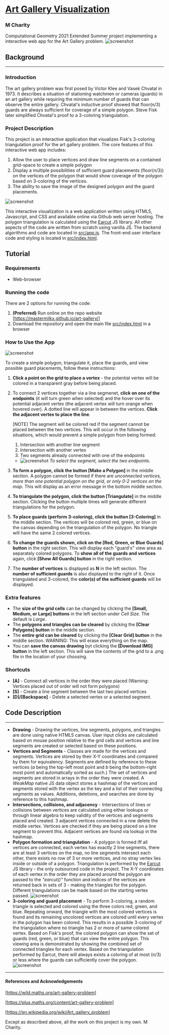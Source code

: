 # [Art Gallery Visualization](https://mastermilkx.github.io/art-gallery/)
### M Charity
Computational Geometry 2021 Extended Summer project implementing a interactive web app for the Art Gallery problem. 
![screenshot](screenshots/webapp1.png)

## Background
---
### Introduction
The art gallery problem was first posed by Victor Klee and Vasek Chvatal in 1973. It describes a situation of stationing watchmen or cameras (guards) in an art gallery while requiring the minimum number of guards that can observe the entire gallery. Chvatal's inductive proof showed that floor(n/3) guards are always sufficient for coverage of a simple polygon. Steve Fisk later simplified Chvatal's proof to a 3-coloring triangulation.

### Project Description
This project is an interactive application that visualizes Fisk's 3-coloring triangulation proof for the art gallery problem. The core features of this interactive web app includes:
1. Allow the user to place vertices and draw line segments on a contained grid-space to create a simple polygon
2. Display a multiple possibilities of sufficient guard placements (floor(n/3)) on the vertices of the polygon that would show coverage of the polygon based on 3-coloring of the vertices.
3. The ability to save the image of the designed polygon and the guard placements. 

![screenshot](screenshots/webapp2.png)

This interactive visualization is a web application written using HTML5, Javascript, and CSS and available online via Github web server hosting. The polygon triangulation is calculated using the [Earcut](https://github.com/mapbox/earcut) JS library. All other aspects of the code are written from scratch using vanilla JS. The backend algorithms and code are located in [src/app.js](src/app.js). The front-end user interface code and styling is located in [src/index.html](src/index.html). 

## Tutorial
### Requirements 
* Web-browser

### Running the code
There are 2 options for running the code:
1. **(Preferred)** Run online on the repo website [https://mastermilkx.github.io/art-gallery/]
2. Download the repository and open the main file [src/index.html](src/index.html) in a browser

### How to Use the App
![screenshot](screenshots/tutorial.gif)

To create a simple polygon, triangulate it, place the guards, and view possible guard placements, follow these instructions:
1. **Click a point on the grid to place a vertex** - the potential vertex will be colored in a transparent gray before being placed.
2. To connect 2 vertices together via a line segmenet, **click on one of the endpoints** (it will turn green when selected) and the hover over its potential adjacent vertex (the adjacent vertex will turn orange when hovered over). A dotted line will appear in between the vertices. **Click the adjacent vertex to place the line**. 

    [NOTE] The segment will be colored red if the segment cannot be placed between the two vertices. This will occur in the following situations, which would prevent a simple polygon from being formed:
    1. Intersection with another line segment
    2. Intersection with another vertex
    3. Two segments already connected with one of the endpoints
    * ![screenshot](screenshots/intersect1.png)
    *To select the segment, select the two endpoints.*
    
3. **To form a polygon, click the button [Make a Polygon]** in the middle section. A polygon cannot be formed if there are *unconnected vertices, more than one potential polygon on the grid, or only 0-2 vertices on the map*. This will display as an error message in the bottom middle section. 
4. **To triangulate the polygon, click the button [Triangulate]** in the middle section. Clicking the button multiple times will generate different triangulations for the polygon. 
5. **To place guards (perform 3-coloring), click the button [3-Coloring]** in the middle section. The vertices will be colored red, green, or blue on the canvas depending on the triangulation of the polygon. No triangle will have the same 2 colored vertices. 
6. **To change the guards shown, click on the [Red, Green, or Blue Guards] button** in the right section. This will display each "guard's" view area as separately colored polygons. To **show all of the guards and vertices** again, click **[Show All Guards] button** in the right section. 
7. The **number of vertices** is displayed as **N** in the left section. The **number of sufficient guards** is also displayed to the right of it. Once triangulated and 3-colored, the **color(s) of the sufficient guards** will be displayed. 
### Extra features
* The **size of the grid cells** can be changed by clicking the **[Small, Medium, or Large] buttons** in the left section under *Cell Size*. The default is *Large*. 
* The **polygons and triangles can be cleared** by clicking the **[Clear Polygons] button** in the middle section.
* The **entire grid can be cleared** by clicking the **[Clear Grid] button** in the middle section. WARNING: This will erase everything on the map.
* You can **save the canvas drawing** byt clicking the **[Download IMG] button** in the left section. This will save the contents of the grid to a .png file in the location of your choosing.

### Shortcuts
* **[A]** - Connect all vertices in the order they were placed (Warning: Vertices placed out of order will not form polygons)
* **[S]** - Create a line segment between the last two placed vertices
* **[D]/[Backspace]** - Delete a selected vertex or a selected segment. 

## Code Description
---
* **Drawing** - Drawing the vertices, line segments, polygons, and triangles are done using native HTML5 canvas. User input clicks are calculated based on mouse position relative to the grid cells and vertices and line segments are created or selected based on these positions. 
* **Vertices and Segments** - Classes are made for the vertices and segments. Vertices are stored by their X-Y coordinates and compared by them for equivalency. Segments are defined by reference to these vertices (*a* being the top-left most point and *b* being the bottom-right most point and automatically sorted as such.)  The set of vertices and segments are stored in arrays in the order they were created. A *WeakMap* native JS data object stores a hashmap of the vertices and segments stored with the vertex as the key and a list of their connecting segments as values. Additions, deletions, and searches are done by reference to this hashmap.
* **Intersections, collisions, and adjacency** - Intersections of lines or collisions between vertices are calculated using either lookups or through linear algebra to keep validity of the vertices and segments placed and created. 3 adjacent vertices connected in a row delete the middle vertex. Vertices are checked if they are being placed on a line segment to prevent this. Adjacent vertices are found via lookup in the hashmap. 
* **Polygon formation and triangulation** - A polygon is formed iff all vertices are connected, each vertex has exactly 2 line segments, there are at least 3 vertices on the map, no line segments intersect each other, there exists no row of 3 or more vertices, and no stray vertex lies inside or outside of a polygon. Triangulation is performed by the [Earcut](https://github.com/mapbox/earcut) JS library - the only outsourced code in the project. The X-Y coordinates of each vertex in the order they are placed around the polygon are passed to the *"earcut()"* function and indices of the vertices are returned back in sets of 3 - making the triangles for the polygon. Different triangulations can be made based on the starting vertex passed. 
   ![screenshot](screenshots/output_tricolor.png)
* **3-coloring and guard placement** - To perform 3-coloring, a random triangle is selected and colored using the three colors red, green, and blue. Repeating onward, the triangle with the most colored vertices is found and its remaining uncolored vertices are colored until every vertex in the polygon has been colored. This results in a possible 3-coloring of the triangulation where no triangle has 2 or more of same colored vertex. Based on Fisk's proof, the colored polygon can show the set of guards (red, green, or blue) that can view the entire polygon. This viewing area is demonstrated by showing the combined set of connected triangles for each vertex. Based on the triangulation performed by Earcut, there will always exists a coloring of at most (n/3) or less where the guards can sufficiently cover the polygon. 
   ![screenshot](screenshots/tri_example.png)
---
#### References and Acknowledgements
[https://wild.maths.org/art-gallery-problem]

[https://plus.maths.org/content/art-gallery-problem]

[https://en.wikipedia.org/wiki/Art_gallery_problem]

Except as described above, all the work on this project is my own. M Charity.


